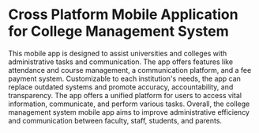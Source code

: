 # Cross Platform Mobile Application for College Management System

This mobile app is designed to assist universities and colleges with administrative tasks and communication. The app offers features like attendance and course management, a communication platform, and a fee payment system. Customizable to each institution's needs, the app can replace outdated systems and promote accuracy, accountability, and transparency. The app offers a unified platform for users to access vital information, communicate, and perform various tasks. Overall, the college management system mobile app aims to improve administrative efficiency and communication between faculty, staff, students, and parents.

